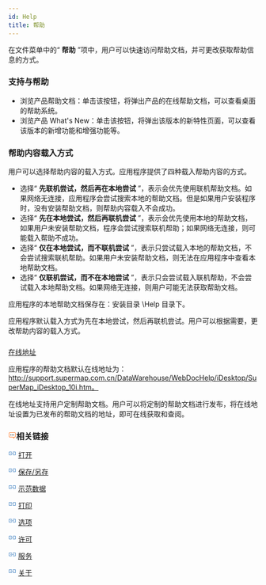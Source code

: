 ```yaml
---
id: Help
title: 帮助
---
```

在文件菜单中的“ **帮助** ”项中，用户可以快速访问帮助文档，并可更改获取帮助信息的方式。

### 支持与帮助

  * 浏览产品帮助文档：单击该按钮，将弹出产品的在线帮助文档，可以查看桌面的帮助系统。
  * 浏览产品 What's New：单击该按钮，将弹出该版本的新特性页面，可以查看该版本的新增功能和增强功能等。

### 帮助内容载入方式

用户可以选择帮助内容的载入方式。应用程序提供了四种载入帮助内容的方式。

  * 选择“ **先联机尝试，然后再在本地尝试** ”，表示会优先使用联机帮助文档。如果网络无连接，应用程序会尝试搜索本地的帮助文档。但是如果用户安装程序时，没有安装帮助文档，则帮助内容载入不会成功。
  * 选择“ **先在本地尝试，然后再联机尝试** ”，表示会优先使用本地的帮助文档，如果用户未安装帮助文档，程序会尝试搜索联机帮助；如果网络无连接，则可能载入帮助不成功。
  * 选择“ **仅在本地尝试，而不联机尝试** ”，表示只尝试载入本地的帮助文档，不会尝试搜索联机帮助。如果用户未安装帮助文档，则无法在应用程序中查看本地帮助文档。
  * 选择“ **仅联机尝试，而不在本地尝试** ”，表示只会尝试载入联机帮助，不会尝试载入本地帮助文档。如果网络无连接，则用户可能无法获取帮助文档。

应用程序的本地帮助文档保存在：安装目录 \Help 目录下。

应用程序默认载入方式为先在本地尝试，然后再联机尝试。用户可以根据需要，更改帮助内容的载入方式。

###
[在线地址](http://support.supermap.com.cn/DataWarehouse/WebDocHelp/iDesktop/SuperMap_iDesktop_10i.html)

应用程序的帮助文档默认在线地址为：http://support.supermap.com.cn/DataWarehouse/WebDocHelp/iDesktop/SuperMap_iDesktop_10i.htm。

在线地址支持用户定制帮助文档。用户可以将定制的帮助文档进行发布，将在线地址设置为已发布的帮助文档的地址，即可在线获取和查阅。

### ![](../img/seealso.png)相关链接

![](../img/smalltitle.png) [打开](ItemOpen.html)

![](../img/smalltitle.png) [保存/另存](ItemSave.html)

![](../img/smalltitle.png) [示范数据](ItemSampleData.html)

![](../img/smalltitle.png) [打印](ItemPrint.html)

![](../img/smalltitle.png) [选项](ItemDeskproOption.html)

![](../img/smalltitle.png) [许可](ItemLicense.html)

![](../img/smalltitle.png) [服务](OnlineAddress.html)

![](../img/smalltitle.png) [关于](About.html)
